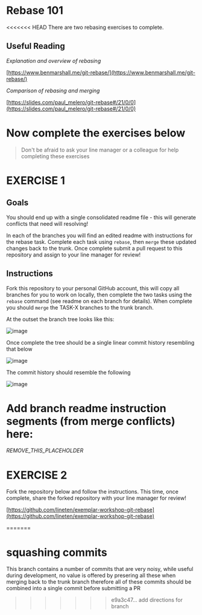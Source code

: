 # Rebase 101

<<<<<<< HEAD
There are two rebasing exercises to complete. 

## Useful Reading

_Explanation and overview of rebasing_

[https://www.benmarshall.me/git-rebase/](https://www.benmarshall.me/git-rebase/)

_Comparison of rebasing and merging_

[https://slides.com/paul_melero/git-rebase#/21/0/0](https://slides.com/paul_melero/git-rebase#/21/0/0)

# Now complete the exercises below

> Don't be afraid to ask your line manager or a colleague for help completing these exercises


# EXERCISE 1

## Goals

You should end up with a single consolidated readme file - this will generate conflicts that need will resolving! 

In each of the branches you will find an edited readme with instructions for the rebase task. Complete each task using `rebase`, then `merge` these updated changes back to the trunk. Once complete submit a pull request to this repository and assign to your line manager for review!

## Instructions

Fork this repository to your personal GitHub account, this will copy all branches for you to work on locally, then complete the two tasks using the `rebase` command (see readme on each branch for details). When complete you should `merge` the TASK-X branches to the trunk branch. 

At the outset the branch tree looks like this:

![image](https://user-images.githubusercontent.com/248916/114893202-63200500-9e05-11eb-878d-62a5f4977ce6.png)

Once complete the tree should be a single linear commit history resembling that below

![image](https://user-images.githubusercontent.com/248916/114893411-94003a00-9e05-11eb-961b-dc0a13156cad.png)

The commit history should resemble the following

![image](https://user-images.githubusercontent.com/248916/114893685-de81b680-9e05-11eb-9ed1-85c0370f5c14.png)

# Add branch readme instruction segments (from merge conflicts) here:

_REMOVE_THIS_PLACEHOLDER_

# EXERCISE 2

Fork the repository below and follow the instructions. This time, once complete, share the forked repository with your line manager for review!

[https://github.com/lineten/exemplar-workshop-git-rebase](https://github.com/lineten/exemplar-workshop-git-rebase)




=======
# squashing commits
This branch contains a number of commits that are very noisy, while useful during development, no value is offered by presering all these when merging back to the trunk branch therefore all of these commits should be combined into a single commit before submitting a PR
>>>>>>> e9a3c47... add directions for branch
